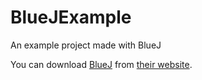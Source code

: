 BlueJExample
============

An example project made with BlueJ

You can download [BlueJ](http://www.bluej.org/index.html) from [their website](http://www.bluej.org/download/download.html).

